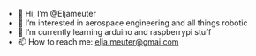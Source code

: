 - 👋 Hi, I’m @Eljameuter
- 👀 I’m interested in aerospace engineering and all things robotic
- 🌱 I’m currently learning arduino and raspberrypi stuff 
- 📫 How to reach me: elja.meuter@gmai.com

<!---
Eljameuter/Eljameuter is a ✨ special ✨ repository because its `README.md` (this file) appears on your GitHub profile.
You can click the Preview link to take a look at your changes.
--->
